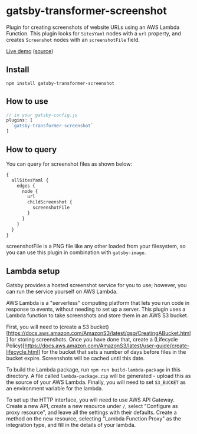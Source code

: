 # gatsby-transformer-screenshot

Plugin for creating screenshots of website URLs using an AWS Lambda
Function. This plugin looks for `SitesYaml` nodes with a `url`
property, and creates `Screenshot` nodes with an `screenshotFile` field. 

[Live demo](https://thatotherperson.github.io/gatsby-screenshot-demo/)
([source](https://github.com/ThatOtherPerson/gatsby-screenshot-demo))

## Install

`npm install gatsby-transformer-screenshot`

## How to use

```javascript
// in your gatsby-config.js
plugins: [
  `gatsby-transformer-screenshot`
]
```

## How to query

You can query for screenshot files as shown below:

```graphql
{
  allSitesYaml {
    edges {
      node {
        url
        childScreenshot {
          screenshotFile
        }
      }
    }
  }
}
```

screenshotFile is a PNG file like any other loaded from your filesystem, so you can use this plugin in combination with `gatsby-image`.

## Lambda setup

Gatsby provides a hosted screenshot service for you to use; however, you can run the service yourself on AWS Lambda.

AWS Lambda is a "serverless" computing platform that lets you run code in response to events, without needing to set up a server. This plugin uses a Lambda function to take screenshots and store them in an AWS S3 bucket.

First, you will need to (create a S3 bucket)[https://docs.aws.amazon.com/AmazonS3/latest/gsg/CreatingABucket.html] for storing screenshots. Once you have done that, create a (Lifecycle Policy)[https://docs.aws.amazon.com/AmazonS3/latest/user-guide/create-lifecycle.html] for the bucket that sets a number of days before files in the bucket expire. Screenshots will be cached until this date.

To build the Lambda package, run `npm run build-lambda-package` in this directory. A file called `lambda-package.zip` will be generated - upload this as the source of your AWS Lambda. Finally, you will need to set `S3_BUCKET` as an environment variable for the lambda.

To set up the HTTP interface, you will need to use AWS API Gateway. Create a new API, create a new resource under `/`, select "Configure as proxy resource", and leave all the settings with their defaults. Create a method on the new resource, selecting "Lambda Function Proxy" as the integration type, and fill in the details of your lambda.


